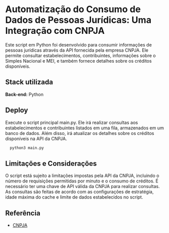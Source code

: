 
# Automatização do Consumo de Dados de Pessoas Jurídicas: Uma Integração com CNPJA
Este script em Python foi desenvolvido para consumir informações de pessoas jurídicas através da API fornecida pela empresa CNPJA. Ele permite consultar estabelecimentos, contribuintes, informações sobre o Simples Nacional e MEI, e também fornece detalhes sobre os créditos disponíveis.

## Stack utilizada

**Back-end:** Python




## Deploy

Execute o script principal main.py. Ele irá realizar consultas aos estabelecimentos e contribuintes listados em uma fila, armazenados em um banco de dados. Além disso, irá atualizar os detalhes sobre os créditos disponíveis na API da CNPJA.

```bash
  python3 main.py
```


## Limitações e Considerações

O script está sujeito a limitações impostas pela API da CNPJA, incluindo o número de requisições permitidas por minuto e o consumo de créditos.
É necessário ter uma chave de API válida da CNPJA para realizar consultas.
As consultas são feitas de acordo com as configurações de estratégia, idade máxima do cache e limite de dados estabelecidos no script.


## Referência

 - [CNPJA](https://cnpja.com/?gad_source=1&gclid=CjwKCAjw17qvBhBrEiwA1rU9wypULmYElFqwUJ0ZUBS6pa2Y2OMDJwS1MEO3PrVaY6ozyBj9rUV_NhoC32UQAvD_BwE)


